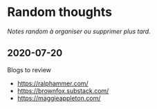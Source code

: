# Random thoughts

_Notes random à organiser ou supprimer plus tard._

## 2020-07-20

Blogs to review

- https://ralphammer.com/
- https://brownfox.substack.com/
- https://maggieappleton.com/
